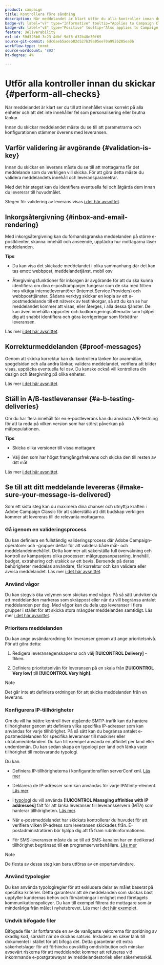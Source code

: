 ```yaml
---
product: campaign
title: Kontrollera före sändning
description: När meddelandet är klart utför du alla kontroller innan du skickar det
badge-v7: label="v7" type="Informative" tooltip="Applies to Campaign Classic v7"
badge-v8: label="v8" type="Positive" tooltip="Also applies to Campaign v8"
feature: Deliverability
exl-id: 50d326b0-3c23-4dbf-9df6-d32b48e30f69
source-git-commit: 6dc6aeb5adeb82d527b39a05ee70a9926205ea0b
workflow-type: tm+mt
source-wordcount: '892'
ht-degree: 4%

---
```


# Utför alla kontroller innan du skickar {#perform-all-checks}



När meddelandet är klart ser du till att innehållet visas korrekt på alla enheter och att det inte innehåller fel som personalisering eller brutna länkar.

Innan du skickar meddelandet måste du se till att parametrarna och konfigurationen stämmer överens med leveransen.

## Varför validering är avgörande {#validation-is-key}

Innan du skickar en leverans måste du se till att mottagarna får det meddelande som du verkligen vill skicka. För att göra detta måste du validera meddelandets innehåll och leveransparametrar.

Med det här steget kan du identifiera eventuella fel och åtgärda dem innan du levererar till huvudmålet.

Stegen för validering av leverans visas [i det här avsnittet](steps-validating-the-delivery.md).

## Inkorgsåtergivning {#inbox-and-email-rendering}

Med inkorgsåtergivning kan du förhandsgranska meddelanden på större e-postklienter, skanna innehåll och anseende, upptäcka hur mottagarna läser meddelanden.

**Tips**:

* Du kan visa det skickade meddelandet i olika sammanhang där det kan tas emot: webbpost, meddelandetjänst, mobil osv.

* Återgivningsfunktioner för inkorgen är avgörande för att du ska kunna identifiera om dina e-postkampanjer fungerar som de ska med filtren hos viktiga internetleverantörer (Internet Service Providers) och webbposttjänster. Sådana verktyg skickar en kopia av ett e-postmeddelande till ett nätverk av testinkorgar, så att du kan se hur meddelandet kommer att visas, eller återges, i alla dessa tjänster. De kan även innehålla rapporter och kodkorrigeringsalternativ som hjälper dig att snabbt identifiera och göra korrigeringar som förbättrar leveransen.

Läs mer [i det här avsnittet](inbox-rendering.md).

## Korrekturmeddelanden {#proof-messages}

Genom att skicka korrektur kan du kontrollera länken för avanmälan, spegelsidan och alla andra länkar, validera meddelandet, verifiera att bilder visas, upptäcka eventuella fel osv. Du kanske också vill kontrollera din design och återgivning på olika enheter.

Läs mer [i det här avsnittet](steps-validating-the-delivery.md#sending-a-proof).

## Ställ in A/B-testleveranser {#a-b-testing-deliveries}

Om du har flera innehåll för en e-postleverans kan du använda A/B-testning för att ta reda på vilken version som har störst påverkan på målpopulationen.

**Tips**:

* Skicka olika versioner till vissa mottagare

* Välj den som har högst framgångsfrekvens och skicka den till resten av ditt mål

Läs mer [i det här avsnittet](get-started-a-b-testing.md).

## Se till att ditt meddelande levereras {#make-sure-your-message-is-delivered}

Som ett sista steg kan du maximera dina chanser och utnyttja kraften i Adobe Campaign Classic för att säkerställa att ditt budskap verkligen kommer att levereras till de relevanta mottagarna.

### Gå igenom en valideringsprocess

Du kan definiera en fullständig valideringsprocess där Adobe Campaign-operatorer och -grupper deltar för att validera både mål- och meddelandeinnehållet. Detta kommer att säkerställa full övervakning och kontroll av kampanjens olika processer: målgruppsanpassning, innehåll, budget, extrahering och utskick av ett bevis. Beroende på deras behörigheter meddelas användare, får korrektur och kan validera eller avvisa meddelandet. Läs mer [i det här avsnittet](../../campaign/using/marketing-campaign-approval.md).

### Använd vågor

Du kan stegvis öka volymen som skickas med vågor. På så sätt undviker du att meddelanden markeras som skräppost eller när du vill begränsa antalet meddelanden per dag. Med vågor kan du dela upp leveranser i flera grupper i stället för att skicka stora mängder meddelanden samtidigt. Läs mer [i det här avsnittet](steps-sending-the-delivery.md#sending-using-multiple-waves).

### Prioritera meddelanden

Du kan ange avsändarordning för leveranser genom att ange prioritetsnivå. För att göra detta:

1. Redigera leveransegenskaperna och välj **[!UICONTROL Delivery]** -fliken.

1. Definiera prioritetsnivån för leveransen på en skala från **[!UICONTROL Very low]** till **[!UICONTROL Very high]**.

>[!NOTE]
>
>Det går inte att definiera ordningen för att skicka meddelanden från en leverans.

### Konfigurera IP-tillhörigheter

Om du vill ha bättre kontroll över utgående SMTP-trafik kan du hantera tillhörigheter genom att definiera vilka specifika IP-adresser som kan användas för varje tillhörighet. På så sätt kan du begränsa antalet e-postmeddelanden för specifika leveranser till maskiner eller utdatameddelanden. Du kan till exempel använda en affinitet per land eller underdomän. Du kan sedan skapa en typologi per land och länka varje tillhörighet till motsvarande typologi.

Du kan:

* Definiera IP-tillhörigheterna i konfigurationsfilen serverConf.xml. [Läs mer](../../installation/using/configuring-campaign-server.md#managing-outbound-smtp-traffic-with-affinities)

* Deklarera de IP-adresser som kan användas för varje IPAfinity-element. [Läs mer](../../installation/using/email-deliverability.md#list-of-ip-addresses-to-use)

* I [typologi](../../campaign-opt/using/about-campaign-typologies.md) du vill använda **[!UICONTROL Managing affinities with IP addresses]** fält för att länka leveranser till leveransservern (MTA) som hanterar tillhörigheten. [Läs mer](../../campaign-opt/using/applying-rules.md#control-outgoing-smtp-traffic).

* När e-postmeddelandet har skickats kontrollerar du huvudet för att verifiera vilken IP-adress som leveransen skickades från. E-postadministratören bör hjälpa dig att få fram rubrikinformationen.

* För SMS-leveranser måste du se till att SMS-kanalen har en dedikerad tillhörighet begränsad till **en** programserverbehållare. [Läs mer](../../installation/using/configure-delivery-settings.md#managing-outbound-smtp-traffic-with-affinities)

>[!NOTE]
>
>De flesta av dessa steg kan bara utföras av en expertanvändare.

### Använd typologier

Du kan använda typologiregler för att exkludera delar av målet baserat på specifika kriterier. Detta garanterar att de meddelanden som skickas bäst uppfyller kundernas behov och förväntningar i enlighet med företagets kommunikationspolicyer. Du kan till exempel filtrera de mottagare som är minderåriga från målet i nyhetsbrevet. Läs mer [i det här exemplet](../../campaign-opt/using/filtering-rules.md).

### Undvik bifogade filer

Bifogade filer är fortfarande en av de vanligaste vektorerna för spridning av skadlig kod, särskilt när de skickas satsvis. Inkludera en säker länk till dokumentet i stället för att bifoga det. Detta garanterar ett extra säkerhetslager för att förhindra oavsiktlig omdistribution och minskar avsevärt riskerna för att meddelandet kommer att refuseras vid inkommande e-postgatewayar av meddelandestorlek eller säkerhetsskäl.
